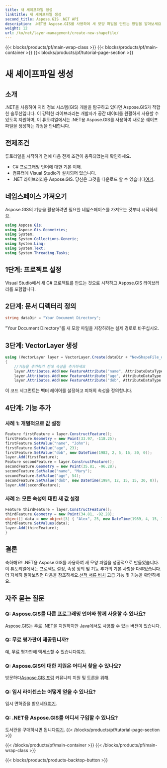 ```yaml
---
title: 새 셰이프파일 생성
linktitle: 새 셰이프파일 생성
second_title: Aspose.GIS .NET API
description: .NET용 Aspose.GIS를 사용하여 새 모양 파일을 만드는 방법을 알아보세요. 단계별 가이드를 따라 공간 데이터 조작의 힘을 활용해 보세요.
weight: 12
url: /ko/net/layer-management/create-new-shapefile/
---
```


{{< blocks/products/pf/main-wrap-class >}}
{{< blocks/products/pf/main-container >}}
{{< blocks/products/pf/tutorial-page-section >}}

# 새 셰이프파일 생성

## 소개
.NET을 사용하여 지리 정보 시스템(GIS) 개발을 탐구하고 있다면 Aspose.GIS가 적합한 솔루션입니다. 이 강력한 라이브러리는 개발자가 공간 데이터를 원활하게 사용할 수 있도록 지원하며, 이 튜토리얼에서는 .NET용 Aspose.GIS를 사용하여 새로운 쉐이프파일을 생성하는 과정을 안내합니다.
## 전제조건
튜토리얼을 시작하기 전에 다음 전제 조건이 충족되었는지 확인하세요.
- C# 프로그래밍 언어에 대한 기본 이해.
- 컴퓨터에 Visual Studio가 설치되어 있습니다.
-  .NET 라이브러리용 Aspose.GIS. 당신은 그것을 다운로드 할 수 있습니다[여기](https://releases.aspose.com/gis/net/).
## 네임스페이스 가져오기
Aspose.GIS의 기능을 활용하려면 필요한 네임스페이스를 가져오는 것부터 시작하세요.
```csharp
using Aspose.Gis;
using Aspose.Gis.Geometries;
using System;
using System.Collections.Generic;
using System.Linq;
using System.Text;
using System.Threading.Tasks;
```
## 1단계: 프로젝트 설정
Visual Studio에서 새 C# 프로젝트를 만드는 것으로 시작하고 Aspose.GIS 라이브러리를 포함합니다.
## 2단계: 문서 디렉터리 정의
```csharp
string dataDir = "Your Document Directory";
```
"Your Document Directory"를 새 모양 파일을 저장하려는 실제 경로로 바꾸십시오.
## 3단계: VectorLayer 생성
```csharp
using (VectorLayer layer = VectorLayer.Create(dataDir + "NewShapeFile_out.shp", Drivers.Shapefile))
{
    //기능을 추가하기 전에 속성을 추가하세요
    layer.Attributes.Add(new FeatureAttribute("name", AttributeDataType.String));
    layer.Attributes.Add(new FeatureAttribute("age", AttributeDataType.Integer));
    layer.Attributes.Add(new FeatureAttribute("dob", AttributeDataType.DateTime));
```
이 코드 세그먼트는 벡터 레이어를 설정하고 피처의 속성을 정의합니다.
## 4단계: 기능 추가
### 사례 1: 개별적으로 값 설정
```csharp
Feature firstFeature = layer.ConstructFeature();
firstFeature.Geometry = new Point(33.97, -118.25);
firstFeature.SetValue("name", "John");
firstFeature.SetValue("age", 23);
firstFeature.SetValue("dob", new DateTime(1982, 2, 5, 16, 30, 0));
layer.Add(firstFeature);
Feature secondFeature = layer.ConstructFeature();
secondFeature.Geometry = new Point(35.81, -96.28);
secondFeature.SetValue("name", "Mary");
secondFeature.SetValue("age", 54);
secondFeature.SetValue("dob", new DateTime(1984, 12, 15, 15, 30, 0));
layer.Add(secondFeature);
```
### 사례 2: 모든 속성에 대한 새 값 설정
```csharp
Feature thirdFeature = layer.ConstructFeature();
thirdFeature.Geometry = new Point(34.81, -92.28);
object[] data = new object[3] { "Alex", 25, new DateTime(1989, 4, 15, 15, 30, 0) };
thirdFeature.SetValues(data);
layer.Add(thirdFeature);
}
```
## 결론
 축하해요! .NET용 Aspose.GIS를 사용하여 새 모양 파일을 성공적으로 만들었습니다. 이 튜토리얼에서는 프로젝트 설정, 속성 정의 및 기능 추가의 기본 사항을 다루었습니다. 더 자세히 알아보려면 다음을 참조하세요.[선적 서류 비치](https://reference.aspose.com/gis/net/) 고급 기능 및 기능을 확인하세요.
## 자주 묻는 질문
### Q: Aspose.GIS를 다른 프로그래밍 언어와 함께 사용할 수 있나요?
Aspose.GIS는 주로 .NET을 지원하지만 Java에서도 사용할 수 있는 버전이 있습니다.
### Q: 무료 평가판이 제공됩니까?
 예, 무료 평가판에 액세스할 수 있습니다[여기](https://releases.aspose.com/).
### Q: Aspose.GIS에 대한 지원은 어디서 찾을 수 있나요?
 방문하다[Aspose.GIS 포럼](https://forum.aspose.com/c/gis/33) 커뮤니티 지원 및 토론을 위해.
### Q: 임시 라이센스는 어떻게 얻을 수 있나요?
 임시 면허증을 받으세요[여기](https://purchase.aspose.com/temporary-license/).
### Q: .NET용 Aspose.GIS를 어디서 구입할 수 있나요?
 도서관을 구매하시면 됩니다[여기](https://purchase.aspose.com/buy).
{{< /blocks/products/pf/tutorial-page-section >}}

{{< /blocks/products/pf/main-container >}}
{{< /blocks/products/pf/main-wrap-class >}}

{{< blocks/products/products-backtop-button >}}
